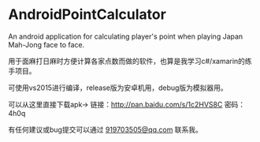 # AndroidPointCalculator
An android application for calculating player's point when playing Japan Mah-Jong face to face. 

用于面麻打日麻时方便计算各家点数而做的软件，也算是我学习c#/xamarin的练手项目。

可使用vs2015进行编译，release版为安卓机用，debug版为模拟器用。

可以从这里直接下载apk→
链接：http://pan.baidu.com/s/1c2HVS8C 密码：4h0q

有任何建议或bug提交可以通过 919703505@qq.com 联系我。

